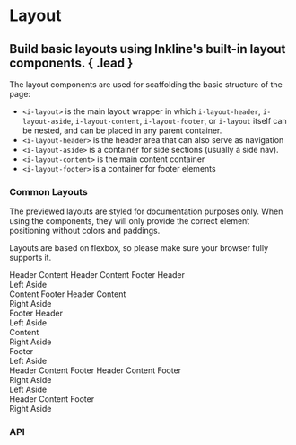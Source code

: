 # Layout
## Build basic layouts using Inkline's built-in layout components. { .lead }

The layout components are used for scaffolding the basic structure of the page:
- `<i-layout>` is the main layout wrapper in which `i-layout-header`, `i-layout-aside`, `i-layout-content`, `i-layout-footer`, or `i-layout` itself can be nested, and can be placed in any parent container.
- `<i-layout-header>` is the header area that can also serve as navigation
- `<i-layout-aside>` is a container for side sections (usually a side nav).
- `<i-layout-content>` is the main content container
- `<i-layout-footer>` is a container for footer elements

### Common Layouts

The previewed layouts are styled for documentation purposes only. When using the components, they will only 
provide the correct element positioning without colors and paddings.

Layouts are based on flexbox, so please make sure your browser fully supports it. 

<i-code-preview title="Content With Header">

<i-layout class="-preview">
    <i-layout-header>
        Header
    </i-layout-header>
    <i-layout-content>
        Content
    </i-layout-content>
</i-layout>

<template slot="html">

~~~html
<i-layout>
    <i-layout-header>
        Header
    </i-layout-header>
    
    <i-layout-content>
        Content
    </i-layout-content>
</i-layout>
~~~

</template>
</i-code-preview>
   
<i-code-preview title="Content With Header and Footer">

<i-layout class="-preview">
    <i-layout-header>
        Header
    </i-layout-header>
    <i-layout-content>
        Content
    </i-layout-content>
    <i-layout-footer>
        Footer
    </i-layout-footer>
</i-layout>

<template slot="html">

~~~html
<i-layout>
    <i-layout-header>
        Header
    </i-layout-header>
    
    <i-layout-content>
        Content
    </i-layout-content>
    
    <i-layout-footer>
        Footer
    </i-layout-footer>
</i-layout>
~~~

</template>
</i-code-preview>

<i-code-preview title="Content With Left Aside">

<i-layout class="-preview">
    <i-layout-header>
        Header
    </i-layout-header>
    <i-layout vertical>
        <i-layout-aside>
            <div class="layout-aside-preview-text">Left Aside</div>
        </i-layout-aside>
        <i-layout-content>
            Content
        </i-layout-content>
    </i-layout>
    <i-layout-footer>
        Footer
    </i-layout-footer>
</i-layout>

<template slot="html">

~~~html
<i-layout>
    <i-layout-header>
        Header
    </i-layout-header>
    
    <i-layout vertical>
        <i-layout-aside>
            Left Aside
        </i-layout-aside>
        
        <i-layout-content>
            Content
        </i-layout-content>
    </i-layout>
    
    <i-layout-footer>
        Footer
    </i-layout-footer>
</i-layout>
~~~   

</template>
<template slot="css">

~~~css
.layout-aside {
    width: 16rem;
}
~~~

</template>
</i-code-preview>

<i-code-preview title="Content With Right Aside">

<i-layout class="-preview">
    <i-layout-header>
        Header
    </i-layout-header>
    <i-layout vertical>
        <i-layout-content>
            Content
        </i-layout-content>
        <i-layout-aside>
            <div class="layout-aside-preview-text">Right Aside</div>
        </i-layout-aside>
    </i-layout>
    <i-layout-footer>
        Footer
    </i-layout-footer>
</i-layout>

<template slot="html">

~~~html
<i-layout>
    <i-layout-header>
        Header
    </i-layout-header>
    
    <i-layout vertical>
        <i-layout-content>
            Content
        </i-layout-content>
        
        <i-layout-aside>
            Right Aside
        </i-layout-aside>
    </i-layout>
    
    <i-layout-footer>
        Footer
    </i-layout-footer>
</i-layout>
~~~

</template>
<template slot="css">

~~~css
.layout-aside {
    width: 16rem;
}
~~~

</template>
</i-code-preview>

<i-code-preview title="Content With Left and Right Asides">

<i-layout class="-preview">
    <i-layout-header>
        Header
    </i-layout-header>
    <i-layout vertical>
        <i-layout-aside>
            <div class="layout-aside-preview-text">Left Aside</div>
        </i-layout-aside>
        <i-layout-content>
            Content
        </i-layout-content>
        <i-layout-aside>
            <div class="layout-aside-preview-text">Right Aside</div>
        </i-layout-aside>
    </i-layout>
    <i-layout-footer>
        Footer
    </i-layout-footer>
</i-layout>

<template slot="html">

~~~html
<i-layout>
    <i-layout-header>
        Header
    </i-layout-header>
    
    <i-layout vertical>
        <i-layout-aside>
            Left Aside
        </i-layout-aside>
        
        <i-layout-content>
            Content
        </i-layout-content>
        
        <i-layout-aside>
            Right Aside
        </i-layout-aside>
    </i-layout>
    
    <i-layout-footer>
        Footer
    </i-layout-footer>
</i-layout>
~~~

</template>
<template slot="css">

~~~css
.layout-aside {
    width: 16rem;
}
~~~

</template>
</i-code-preview>

<i-code-preview title="Layout with Left Aside">

<i-layout vertical class="-preview">
    <i-layout-aside>
        <div class="layout-aside-preview-text">Left Aside</div>
    </i-layout-aside>
    <i-layout>
        <i-layout-header>
            Header
        </i-layout-header>
        <i-layout-content>
            Content
        </i-layout-content>
        <i-layout-footer>
            Footer
        </i-layout-footer>
    </i-layout>
</i-layout>

<template slot="html">

~~~html
<i-layout vertical>
    <i-layout-aside>
        Left Aside
    </i-layout-aside>
    
    <i-layout>
        <i-layout-header>
            Header
        </i-layout-header>
        
        <i-layout-content>
            Content
        </i-layout-content>
        
        <i-layout-footer>
            Footer
        </i-layout-footer>
    </i-layout>
</i-layout>
~~~

</template>
<template slot="css">

~~~css
.layout-aside {
    width: 16rem;
}
~~~

</template>
</i-code-preview>

<i-code-preview title="Layout with Right Aside">

<i-layout vertical class="-preview">
    <i-layout>
        <i-layout-header>
            Header
        </i-layout-header>
        <i-layout-content>
            Content
        </i-layout-content>
        <i-layout-footer>
            Footer
        </i-layout-footer>
    </i-layout>
    <i-layout-aside>
        <div class="layout-aside-preview-text">Right Aside</div>
    </i-layout-aside>
</i-layout>

<template slot="html">

~~~html
<i-layout vertical>
    <i-layout>
        <i-layout-header>
            Header
        </i-layout-header>
        
        <i-layout-content>
            Content
        </i-layout-content>
        
        <i-layout-footer>
            Footer
        </i-layout-footer>
    </i-layout>
    
    <i-layout-aside>
        Right Aside
    </i-layout-aside>
</i-layout>
~~~

</template>
<template slot="css">

~~~css
.layout-aside {
    width: 16rem;
}
~~~
</template>

</i-code-preview>

<i-code-preview title="Layout with Left and Right Asides">

<i-layout vertical class="-preview">
    <i-layout-aside>
        <div class="layout-aside-preview-text">Left Aside</div>
    </i-layout-aside>
    <i-layout>
        <i-layout-header>
            Header
        </i-layout-header>
        <i-layout-content>
            Content
        </i-layout-content>
        <i-layout-footer>
            Footer
        </i-layout-footer>
    </i-layout>
    <i-layout-aside>
        <div class="layout-aside-preview-text">Right Aside</div>
    </i-layout-aside>
</i-layout>

<template slot="html">

~~~html
<i-layout vertical>
    <i-layout-aside>
        Left Aside
    </i-layout-aside>
    
    <i-layout>
        <i-layout-header>
            Header
        </i-layout-header>
        
        <i-layout-content>
            Content
        </i-layout-content>
        
        <i-layout-footer>
            Footer
        </i-layout-footer>
    </i-layout>
    
    <i-layout-aside>
        Right Aside
    </i-layout-aside>
</i-layout>
~~~

</template>
<template slot="css">

~~~css
.layout-aside {
    width: 16rem;
}
~~~

</template>
</i-code-preview>

### API

<i-api-preview title="Layout API" expanded link="https://github.com/inkline/inkline/tree/master/packages/inkline/src/components/Layout">
    <template slot="props">
        <i-table bordered responsive>
            <thead>
                <tr>
                    <th>Property</th>
                    <th>Description</th>
                    <th>Type</th>
                    <th>Accepted</th>
                    <th>Default</th>
                </tr>
            </thead>
            <tbody>
                <tr>
                    <td>vertical</td>
                    <td>Sets the orientation of the layout to vertical. Used for achieving layout columns.</td>
                    <td><code>Boolean</code></td>
                    <td><code>true</code>, <code>false</code></td>
                    <td><code>false</code></td>
                </tr>
            </tbody>
        </i-table>
    </template>
    <template slot="slots">
        <i-table bordered responsive class="_margin-bottom-0">
            <thead>
                <tr>
                    <th>Name</th>
                    <th>Description</th>
                </tr>
            </thead>
            <tbody>
                <tr>
                    <td>default</td>
                    <td>Slot for layout default content.</td>
                </tr>
            </tbody>
        </i-table>
    </template>
</i-api-preview>

<i-api-preview title="Layout Header API" expanded link="https://github.com/inkline/inkline/tree/master/packages/inkline/src/components/LayoutHeader" default-active='slots'>
    <template slot="slots">
        <i-table bordered responsive class="_margin-bottom-0">
            <thead>
                <tr>
                    <th>Name</th>
                    <th>Description</th>
                </tr>
            </thead>
            <tbody>
                <tr>
                    <td>default</td>
                    <td>Slot for layout header default content.</td>
                </tr>
            </tbody>
        </i-table>
    </template>
</i-api-preview>

<i-api-preview title="Layout Content API" expanded link="https://github.com/inkline/inkline/tree/master/packages/inkline/src/components/LayoutContent" default-active='slots'>
    <template slot="slots">
        <i-table bordered responsive class="_margin-bottom-0">
            <thead>
                <tr>
                    <th>Name</th>
                    <th>Description</th>
                </tr>
            </thead>
            <tbody>
                <tr>
                    <td>default</td>
                    <td>Slot for layout content default content.</td>
                </tr>
            </tbody>
        </i-table>
    </template>
</i-api-preview>

<i-api-preview title="Layout Footer API" expanded link="https://github.com/inkline/inkline/tree/master/packages/inkline/src/components/LayoutFooter" default-active='slots'>
    <template slot="slots">
        <i-table bordered responsive class="_margin-bottom-0">
            <thead>
                <tr>
                    <th>Name</th>
                    <th>Description</th>
                </tr>
            </thead>
            <tbody>
                <tr>
                    <td>default</td>
                    <td>Slot for layout footer default content.</td>
                </tr>
            </tbody>
        </i-table>
    </template>
</i-api-preview>

<i-api-preview title="Layout Aside API" expanded link="https://github.com/inkline/inkline/tree/master/packages/inkline/src/components/LayoutAside" default-active='slots'>
    <template slot="slots">
        <i-table bordered responsive class="_margin-bottom-0">
            <thead>
                <tr>
                    <th>Name</th>
                    <th>Description</th>
                </tr>
            </thead>
            <tbody>
                <tr>
                    <td>default</td>
                    <td>Slot for layout aside default content.</td>
                </tr>
            </tbody>
        </i-table>
    </template>
</i-api-preview>
